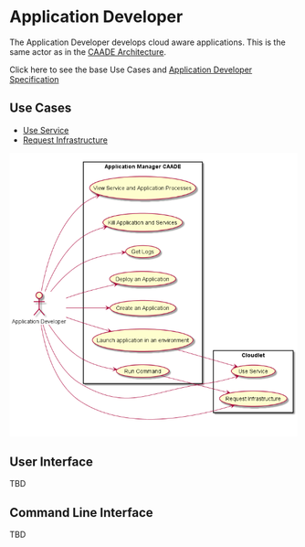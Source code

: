 # Application Developer
The Application Developer develops cloud aware applications. This is the same actor
as in the [CAADE Architecture](https://github.com/CAADE/Caade/blob/master/design/README.md).

Click here to see the base Use Cases and [Application Developer Specification](https://github.com/CAADE/Caade/blob/master/design/Actors/ApplicationDeveloper/README.md)


## Use Cases

* [Use Service](Use%20Service/README.md)
* [Request Infrastructure](RequestInfrastructure/README.md)

![Image](UseCases.png)

## User Interface

TBD

## Command Line Interface

TBD
